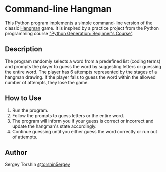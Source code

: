 # Сommand-line Hangman

This Python program implements a simple command-line version of the classic [Hangman](https://en.wikipedia.org/wiki/Hangman_(game)) game. It is inspired by a practice project from the Python programming course ["Python Generation: Beginner's Course"](https://stepik.org/course/58852/info).

## Description

The program randomly selects a word from a predefined list (coding terms) and prompts the player to guess the word by suggesting letters or guessing the entire word. The player has 6 attempts represented by the stages of a hangman drawing. If the player fails to guess the word within the allowed number of attempts, they lose the game.

## How to Use

1. Run the program.
2. Follow the prompts to guess letters or the entire word.
3. The program will inform you if your guess is correct or incorrect and update the hangman's state accordingly.
4. Continue guessing until you either guess the word correctly or run out of attempts.

## Author 

Sergey Torshin [@torshin5ergey](https://github.com/torshin5ergey)
